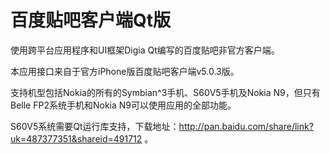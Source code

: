 百度贴吧客户端Qt版
========

使用跨平台应用程序和UI框架Digia Qt编写的百度贴吧非官方客户端。

本应用接口来自于官方iPhone版百度贴吧客户端v5.0.3版。

支持机型包括Nokia的所有的Symbian^3手机、S60V5手机及Nokia N9，但只有Belle FP2系统手机和Nokia N9可以使用应用的全部功能。

S60V5系统需要Qt运行库支持，下载地址：http://pan.baidu.com/share/link?uk=487377351&shareid=491712 。
